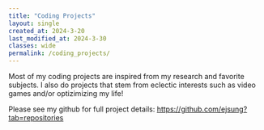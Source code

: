 ```yaml
---
title: "Coding Projects"
layout: single
created_at: 2024-3-20
last_modified_at: 2024-3-30
classes: wide
permalink: /coding_projects/
---
```


Most of my coding projects are inspired from my research and favorite subjects. I also do projects that stem from eclectic interests such as video games and/or optizimizing my life!

Please see my github for full project details: <a href = "https://github.com/ejsung?tab=repositories" target = "_blank">https://github.com/ejsung?tab=repositories</a>

<!-- <p style="text-align: left;">
    <font size="+2">
    <strong>Ising Model Simulation
    <span style="float:right;">
        Fall 2022
    </span>
    </strong>
    </font>
</p>

<p style="text-align: left;">
    <font size="+2">
    <strong>Elastic Collision of Gas Molecules
    <span style="float:right;">
        Fall 2022
    </span>
    </strong>
    </font>
</p>

<p style="text-align: left;">
    <font size="+2">
    <strong>Temperature Converter
    <span style="float:right;">
        Fall 2021
    </span>
    </strong>
    </font>
</p>

<p style="text-align: left;">
    <font size="+2">
    <strong>Numerical Analysis Algorithms
    <span style="float:right;">
        Fall 2020-Fall 2021 (Ongoing)
    </span>
    </strong>
    </font>
</p> -->